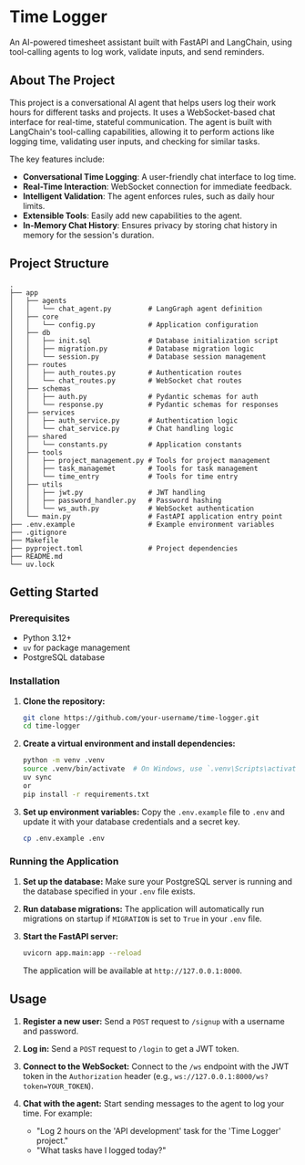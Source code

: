 # Time Logger

An AI-powered timesheet assistant built with FastAPI and LangChain, using tool-calling agents to log work, validate inputs, and send reminders.

## About The Project

This project is a conversational AI agent that helps users log their work hours for different tasks and projects. It uses a WebSocket-based chat interface for real-time, stateful communication. The agent is built with LangChain's tool-calling capabilities, allowing it to perform actions like logging time, validating user inputs, and checking for similar tasks.

The key features include:

*   **Conversational Time Logging**: A user-friendly chat interface to log time.
*   **Real-Time Interaction**: WebSocket connection for immediate feedback.
*   **Intelligent Validation**: The agent enforces rules, such as daily hour limits.
*   **Extensible Tools**: Easily add new capabilities to the agent.
*   **In-Memory Chat History**: Ensures privacy by storing chat history in memory for the session's duration.

## Project Structure

```
.
├── app
│   ├── agents
│   │   └── chat_agent.py         # LangGraph agent definition
│   ├── core
│   │   └── config.py             # Application configuration
│   ├── db
│   │   ├── init.sql              # Database initialization script
│   │   ├── migration.py          # Database migration logic
│   │   └── session.py            # Database session management
│   ├── routes
│   │   ├── auth_routes.py        # Authentication routes
│   │   └── chat_routes.py        # WebSocket chat routes
│   ├── schemas
│   │   ├── auth.py               # Pydantic schemas for auth
│   │   └── response.py           # Pydantic schemas for responses
│   ├── services
│   │   ├── auth_service.py       # Authentication logic
│   │   └── chat_service.py       # Chat handling logic
│   ├── shared
│   │   └── constants.py          # Application constants
│   ├── tools
│   │   ├── project_management.py # Tools for project management
│   │   ├── task_managemet        # Tools for task management
│   │   └── time_entry            # Tools for time entry
│   ├── utils
│   │   ├── jwt.py                # JWT handling
│   │   ├── password_handler.py   # Password hashing
│   │   └── ws_auth.py            # WebSocket authentication
│   └── main.py                   # FastAPI application entry point
├── .env.example                  # Example environment variables
├── .gitignore
├── Makefile
├── pyproject.toml                # Project dependencies
├── README.md
└── uv.lock
```

## Getting Started

### Prerequisites

*   Python 3.12+
*   `uv` for package management
*   PostgreSQL database

### Installation

1.  **Clone the repository:**
    ```bash
    git clone https://github.com/your-username/time-logger.git
    cd time-logger
    ```

2.  **Create a virtual environment and install dependencies:**
    ```bash
    python -m venv .venv
    source .venv/bin/activate  # On Windows, use `.venv\Scripts\activate`
    uv sync
    or
    pip install -r requirements.txt
    ```

3.  **Set up environment variables:**
    Copy the `.env.example` file to `.env` and update it with your database credentials and a secret key.
    ```bash
    cp .env.example .env
    ```

### Running the Application

1.  **Set up the database:**
    Make sure your PostgreSQL server is running and the database specified in your `.env` file exists.

2.  **Run database migrations:**
    The application will automatically run migrations on startup if `MIGRATION` is set to `True` in your `.env` file.

3.  **Start the FastAPI server:**
    ```bash
    uvicorn app.main:app --reload
    ```
    The application will be available at `http://127.0.0.1:8000`.

## Usage

1.  **Register a new user:**
    Send a `POST` request to `/signup` with a username and password.

2.  **Log in:**
    Send a `POST` request to `/login` to get a JWT token.

3.  **Connect to the WebSocket:**
    Connect to the `/ws` endpoint with the JWT token in the `Authorization` header (e.g., `ws://127.0.0.1:8000/ws?token=YOUR_TOKEN`).

4.  **Chat with the agent:**
    Start sending messages to the agent to log your time. For example:
    *   "Log 2 hours on the 'API development' task for the 'Time Logger' project."
    *   "What tasks have I logged today?"
